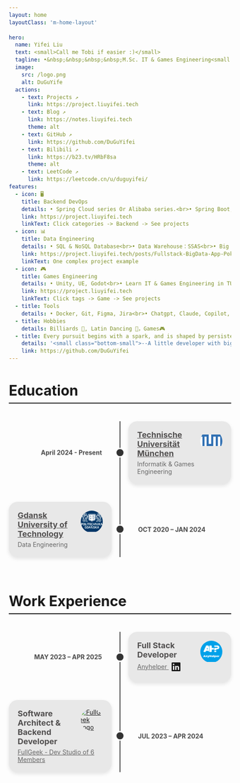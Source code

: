 ```yaml
---
layout: home
layoutClass: 'm-home-layout'

hero:
  name: Yifei Liu
  text: <small>Call me Tobi if easier :)</small>
  tagline: •&nbsp;&nbsp;&nbsp;&nbsp;M.Sc. IT & Games Engineering<small style="font-size:0.5em;"> (<a href="https://www.tum.de/" target="blank"><img src="https://th.bing.com/th/id/ODLS.e6582a02-3033-4dc7-89d3-f2e681be49df?w=32&amp;h=32&amp;qlt=90&amp;pcl=fffffa&amp;o=6&amp;pid=1.2" style="vertical-align:middle;display:inline-block" height="28" width="28" alt="全球 Web 图标" class="rms_img" data-bm="44"></a> In Progress)</small><br>•&nbsp;&nbsp;&nbsp;&nbsp;B.Sc. Data Engineering<br>•&nbsp;&nbsp;&nbsp;&nbsp;B.Mgt.
  image:
    src: /logo.png
    alt: DuGuYife
  actions:
    - text: Projects ↗
      link: https://project.liuyifei.tech
    - text: Blog ↗
      link: https://notes.liuyifei.tech
      theme: alt
    - text: GitHub ↗
      link: https://github.com/DuGuYifei
    - text: Bilibili ↗
      link: https://b23.tv/HRbF8sa
      theme: alt
    - text: LeetCode ↗
      link: https://leetcode.cn/u/duguyifei/
features:
  - icon: 🖥️
    title: Backend DevOps
    details: • Spring Cloud series Or Alibaba series.<br>• Spring Boot, Go, Flask<br>• Backend with different databses or Solr<br>• DevOps with Docker, CI/CD<br>• RESTful, GraphQL, Dubbo-Triple, gRPC
    link: https://project.liuyifei.tech
    linkText: Click categories -> Backend -> See projects
  - icon: 📊
    title: Data Engineering
    details: • SQL & NoSQL Database<br>• Data Warehouse：SSAS<br>• Big Data Platform & Tools<br>• shard, partition, replica, cluster, R/W split<br>• SQL, Python, Java
    link: https://project.liuyifei.tech/posts/Fullstack-BigData-App-Pokemoney/
    linkText: One complex project example
  - icon: 🎮
    title: Games Engineering
    details: • Unity, UE, Godot<br>• Learn IT & Games Engineering in TUM<br>• Led a team of 3/4 in semester-long Game Jam-style projects.
    link: https://project.liuyifei.tech
    linkText: Click tags -> Game -> See projects
  - title: Tools
    details: • Docker, Git, Figma, Jira<br>• Chatgpt, Claude, Copilot, Deepseek<br>• Nginx, Caddy
  - title: Hobbies
    details: Billiards 🎱, Latin Dancing 💃，Games🎮
  - title: Every pursuit begins with a spark, and is shaped by persistence.
    details: '<small class="bottom-small">--A little developer with big dreams.</small>'
    link: https://github.com/DuGuYifei
---
```


<style>
.m-home-layout .image-src:hover {
  transform: translate(-50%, -50%) rotate(666turn);
  transition: transform 59s 1s cubic-bezier(0.3, 0, 0.8, 1);
}

.m-home-layout .details small {
  opacity: 0.8;
}

.m-home-layout .bottom-small {
  display: block;
  margin-top: 2em;
  text-align: right;
}

.work-experience-section {
  max-width: 800px;
  margin: auto;
}

.section-title {
  font-size: 2rem;
  margin-bottom: 1.5rem;
  border-bottom: 2px solid currentColor;
  padding-bottom: 0.5rem;
}

.experience-item {
  margin-bottom: 2rem;
}

.job-title {
  font-size: 1.25rem;
  margin-bottom: 0.25rem;
}

.job-meta {
  font-size: 0.95rem;
  color: #555;
  display: flex;
  justify-content: space-between;
  flex-wrap: wrap;
}

html.dark .job-meta {
  color: #aaa;
}

.job-description {
  margin-top: 0.5rem;
  padding-left: 1.25rem;
  list-style-type: disc;
}

@media (max-width: 600px) {
  .job-meta {
    flex-direction: column;
    gap: 0.25rem;
  }
  .tagline small {
    display: block;
  }
}
</style>
<style>
.timeline-container {
  position: relative;
  max-width: 1200px;
  margin: 40px auto;
}

.center-line {
  position: absolute;
  height: 100%;
  width: 2px;
  background:rgb(74, 74, 74);
  left: 50%;
  transform: translateX(-50%);
  top: 0;
}

html.dark .center-line {
  background: rgb(227, 227, 227);
}

.timeline-item {
  display: flex;
  align-items: center;
  position: relative;
  margin-bottom: 40px;
}

.timeline-dot {
  position: absolute;
  width: 16px;
  height: 16px;
  background: #333;
  border: 3px solid white;
  border-radius: 50%;
  left: 50%;
  top: 50%;
  transform: translate(-50%, -50%);
  z-index: 2;
}

.timeline-date {
  width: 50%;
  padding: 10px;
  font-weight: bold;
  color: white;
  display: flex;
  align-items: center;
  color: rgb(74, 74, 74);
}

html.dark .timeline-date {
  color: rgb(227, 227, 227);
}

.timeline-left .timeline-date {
  justify-content: flex-end;
  padding-right: 40px;
}

.timeline-right .timeline-date {
  justify-content: flex-start;
  padding-left: 40px;
  order: 2;
}

.timeline-content {
  width: 48%;
  background:rgb(232, 232, 232);
  padding: 20px;
  border-radius: 20px;
  box-shadow: 0 4px 8px rgba(0, 0, 0, 0.1);
  color:rgb(80, 78, 78);
}

.timeline-left .timeline-content {
  margin-left: 20px;
}

.timeline-right .timeline-content {
  margin-right: 20px;
  order: 1;
}

.timeline-content .company-logo {
  width: 50px;
  height: 50px;
  border-radius: 50%;
  display: flex;
  align-items: center;
  justify-content: center;
  overflow: hidden;
  float: right;
  margin-left: 15px;
}

.timeline-content .job-title {
  font-size: 18px;
  font-weight: bold;
  margin-bottom: 5px;
}

.timeline-content .company-name {
  font-size: 14px;
  color: #666;
}

#edu-exp, #work-exp {
  margin-top: 40px;
  margin-bottom: 80px;
}

/* Responsive styling */
@media screen and (max-width: 768px) {
  .center-line {
    left: 30px;
  }
  
  .timeline-item {
    padding-left: 30px;
    margin-left: 0;
  }
  
  .timeline-dot {
    left: 30px;
    top: 50%;
  }
  
  .timeline-date {
    width: 100%;
    padding: 10px 0 10px 60px;
    justify-content: flex-start !important;
    order: 1;
  }
  
  .timeline-content {
    width: calc(100% - 60px);
    margin: 10px 0 0 60px !important;
    order: 2 !important;
  }
  
  .timeline-left, .timeline-right {
    flex-direction: column;
    align-items: flex-start;
  }
}
</style>

<div id="edu-exp">
  <h3 class="section-title">Education</h3>
  <div class="timeline-container">
    <div class="center-line"></div>    
    <!-- Item 1 - Left side -->
    <div class="timeline-item timeline-left">
      <div class="timeline-dot"></div>
      <div class="timeline-date">April 2024 - Present</div>
      <div class="timeline-content">
        <div class="company-logo">
          <a href="https://www.tum.de/studium/studienangebot/detail/informatik-games-engineering-master-of-science-msc" target="blank" ><img src="/exp/tum-logo.png" alt="TUM Logo"></a>
        </div>
        <a href="https://www.tum.de/studium/studienangebot/detail/informatik-games-engineering-master-of-science-msc" target="blank" style="color: inherit;"><div class="job-title">Technische Universität München</div></a>
        <div class="company-name">Informatik & Games Engineering</div>
      </div>
    </div>
    <!-- Item 2 - Right side -->
    <div class="timeline-item timeline-right">
      <div class="timeline-dot"></div>
      <div class="timeline-date">OCT 2020 – JAN 2024</div>
      <div class="timeline-content">
        <div class="company-logo">
          <a href="https://pg.edu.pl/en/admission/bachelor-studies-international-students/study-programs-english/bachelor-science-data-engineering" target="blank"><img src="/exp/pg-logo.png" alt="PG Logo"></a>
        </div>
        <a href="https://pg.edu.pl/en/admission/bachelor-studies-international-students/study-programs-english/bachelor-science-data-engineering" target="blank" style="color: inherit;"><div class="job-title">Gdansk University of Technology</div></a>
        <div class="company-name">Data Engineering</div>
      </div>
    </div>
  </div>
</div>
<div id="work-exp">
  <h3 class="section-title">Work Experience</h3>
  <div class="timeline-container">
    <div class="center-line"></div>    
    <!-- Item 1 - Left side -->
    <div class="timeline-item timeline-left">
      <div class="timeline-dot"></div>
      <div class="timeline-date">MAY 2023 – APR 2025</div>
      <div class="timeline-content">
        <div class="company-logo">
          <a href="https://anyhelper.net/" target="blank"><img src="/exp/anyhelper.png" alt="Anyhelper Logo"></a>
        </div>
        <div class="job-title">Full Stack Developer</div>
        <a href="https://anyhelper.net/" target="blank" style="color: inherit;">
          <div class="company-name">
            Anyhelper
            <a href="https://www.linkedin.com/company/anyhelper/" style="display: inline-block; vertical-align: middle; margin-left: 5px;" target="_blank" rel="noopener noreferrer">
              <svg xmlns="http://www.w3.org/2000/svg" viewBox="0 0 24 24" data-supported-dps="24x24" fill="currentColor" class="mercado-match" width="24" height="24" focusable="false"><path d="M20.5 2h-17A1.5 1.5 0 002 3.5v17A1.5 1.5 0 003.5 22h17a1.5 1.5 0 001.5-1.5v-17A1.5 1.5 0 0020.5 2zM8 19H5v-9h3zM6.5 8.25A1.75 1.75 0 118.3 6.5a1.78 1.78 0 01-1.8 1.75zM19 19h-3v-4.74c0-1.42-.6-1.93-1.38-1.93A1.74 1.74 0 0013 14.19a.66.66 0 000 .14V19h-3v-9h2.9v1.3a3.11 3.11 0 012.7-1.4c1.55 0 3.36.86 3.36 3.66z"></path></svg>
            </a>
          </div>
        </a>
      </div>
    </div>
    <!-- Item 2 - Right side -->
    <div class="timeline-item timeline-right">
      <div class="timeline-dot"></div>
      <div class="timeline-date">JUL 2023 – APR 2024</div>
      <div class="timeline-content">
        <div class="company-logo">
          <a href="https://project.liuyifei.tech/tags/fullgeek/" target="blank"><img src="/exp/FullGeek.ico" alt="FullGeek Logo"></a>
        </div>
        <div class="job-title">Software Architect & Backend Developer</div>
        <a href="https://project.liuyifei.tech/tags/fullgeek/" target="blank" style="color: inherit;">
          <div class="company-name">FullGeek - Dev Studio of 6 Members</div>
        </a>
      </div>
    </div>
  </div>
</div>
<div id="projects">

</div>